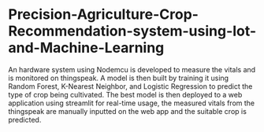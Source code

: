 # Precision-Agriculture-Crop-Recommendation-system-using-Iot-and-Machine-Learning
 An hardware system using Nodemcu is developed to measure the vitals and is monitored on thingspeak. A
model is then built by training it using Random Forest, K-Nearest Neighbor, and Logistic Regression to
predict the type of crop being cultivated.
The best model is then deployed to a web application using streamlit for real-time usage, the measured vitals
from the thingspeak are manually inputted on the web app and the suitable crop is predicted.
